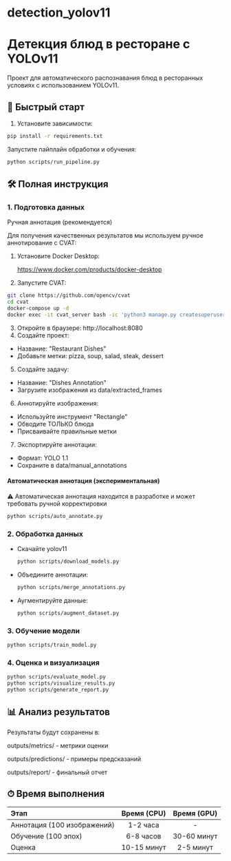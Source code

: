 ﻿# detection_yolov11
# Детекция блюд в ресторане с YOLOv11

Проект для автоматического распознавания блюд в ресторанных условиях с использованием YOLOv11.

## 🚀 Быстрый старт

1. Установите зависимости:
```bash
pip install -r requirements.txt
```
Запустите пайплайн обработки и обучения:

```bash
python scripts/run_pipeline.py
```
## 🛠 Полная инструкция
### 1. Подготовка данных
Ручная аннотация (рекомендуется)

Для получения качественных результатов мы используем ручное аннотирование с CVAT:

1. Установите Docker Desktop:
        
    https://www.docker.com/products/docker-desktop
        
2. Запустите CVAT:
```bash
git clone https://github.com/opencv/cvat
cd cvat
docker-compose up -d
docker exec -it cvat_server bash -ic 'python3 manage.py createsuperuser'
```
3. Откройте в браузере: http://localhost:8080
4. Создайте проект:
* Название: "Restaurant Dishes"
* Добавьте метки: pizza, soup, salad, steak, dessert
5. Создайте задачу:
* Название: "Dishes Annotation"
* Загрузите изображения из data/extracted_frames
6. Аннотируйте изображения:
* Используйте инструмент "Rectangle"
* Обводите ТОЛЬКО блюда
* Присваивайте правильные метки
7. Экспортируйте аннотации:
* Формат: YOLO 1.1
* Сохраните в data/manual_annotations

#### Автоматическая аннотация (экспериментальная)
⚠️ Автоматическая аннотация находится в разработке и может требовать ручной корректировки

```bash
python scripts/auto_annotate.py
```
### 2. Обработка данных
* Скачайте yolov11
    ```bash
    python scripts/download_models.py
    ```
* Объедините аннотации:

    ```bash
    python scripts/merge_annotations.py
    ```
* Аугментируйте данные:

    ```bash
    python scripts/augment_dataset.py
    ```
### 3. Обучение модели
```bash
python scripts/train_model.py
```
### 4. Оценка и визуализация
```bash
python scripts/evaluate_model.py
python scripts/visualize_results.py
python scripts/generate_report.py
```
## 📊 Анализ результатов
Результаты будут сохранены в:

outputs/metrics/ - метрики оценки

outputs/predictions/ - примеры предсказаний

outputs/report/ - финальный отчет

## ⏱ Время выполнения
|Этап	|Время (CPU)	|Время (GPU)|
|:-|:-:|:-:|
|Аннотация (100 изображений)	|1-2 часа|	-
|Обучение (100 эпох)	|6-8 часов|	30-60 минут|
|Оценка	|10-15 минут|	2-5 минут|

